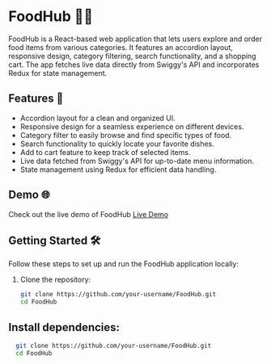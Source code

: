 # FoodHub 🍔🍕

FoodHub is a React-based web application that lets users explore and order food items from various categories. It features an accordion layout, responsive design, category filtering, search functionality, and a shopping cart. The app fetches live data directly from Swiggy's API and incorporates Redux for state management.

## Features 🚀

- Accordion layout for a clean and organized UI.
- Responsive design for a seamless experience on different devices.
- Category filter to easily browse and find specific types of food.
- Search functionality to quickly locate your favorite dishes.
- Add to cart feature to keep track of selected items.
- Live data fetched from Swiggy's API for up-to-date menu information.
- State management using Redux for efficient data handling.

## Demo 🌐

Check out the live demo of FoodHub [Live Demo](https://food-hub-lochansaroy02.vercel.app/)

## Getting Started 🛠️

Follow these steps to set up and run the FoodHub application locally:

1. Clone the repository:

   ```bash
   git clone https://github.com/your-username/FoodHub.git
   cd FoodHub

## Install dependencies:
 ```bash
   git clone https://github.com/your-username/FoodHub.git
   cd FoodHub


